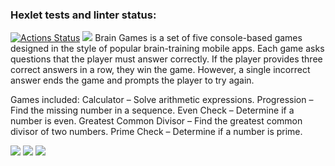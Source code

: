 ### Hexlet tests and linter status:
[![Actions Status](https://github.com/sssspoddub/python-project-49/actions/workflows/hexlet-check.yml/badge.svg)](https://github.com/sssspoddub/python-project-49/actions)
<a href="https://codeclimate.com/github/sssspoddub/python-project-49/maintainability"><img src="https://api.codeclimate.com/v1/badges/a8dae01847867e1f7921/
maintainability" /></a>
Brain Games is a set of five console-based games designed in the style of popular brain-training mobile apps. Each game asks questions that the player must answer correctly. If the player provides three correct answers in a row, they win the game. However, a single incorrect answer ends the game and prompts the player to try again.

Games included:
Calculator – Solve arithmetic expressions.
Progression – Find the missing number in a sequence.
Even Check – Determine if a number is even.
Greatest Common Divisor – Find the greatest common divisor of two numbers.
Prime Check – Determine if a number is prime.

<a href="https://asciinema.org/a/kuUbtvEaECGkeZQb2rlxwkZqu" target="_blank"><img src="https://asciinema.org/a/kuUbtvEaECGkeZQb2rlxwkZqu.svg" /></a>
<a href="https://asciinema.org/a/r78C3gu69xWh2otdv5ijDrdbW" target="_blank"><img src="https://asciinema.org/a/r78C3gu69xWh2otdv5ijDrdbW.svg" /></a>
<a href="https://asciinema.org/a/7e95dudkooZPt9Irc9uNuAuTW" target="_blank"><img src="https://asciinema.org/a/7e95dudkooZPt9Irc9uNuAuTW.svg" /></a>

